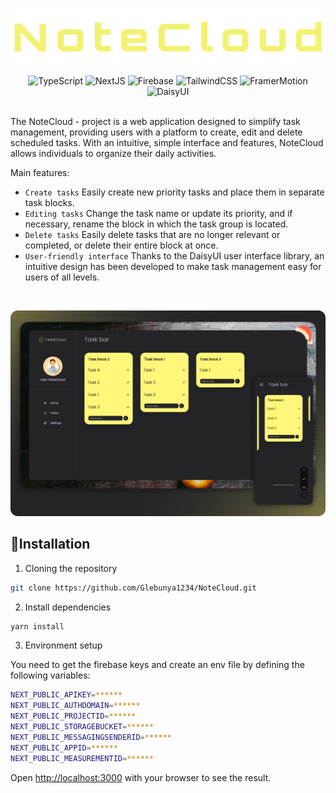

  <p align="center">
  
  </p>
 <p align="center">
  <a href="https://note-cloud-five.vercel.app/">
      <img src="assets/NoteClound-09-02-20242.png" alt="NoteClound Logo">
  </a>
</p>


     
  <p align='center'>
  <img alt="TypeScript" src="https://img.shields.io/badge/-TypeScript-090909?style=for-the-badge&logo=typescript&logoColor=white">
  <img alt="NextJS" src="https://img.shields.io/badge/-Next js-090909?style=for-the-badge&logo=nextdotjs&logoColor=white">
  <img alt="Firebase" src="https://img.shields.io/badge/-Firebase-090909?style=for-the-badge&logo=firebase&logoColor=white">
  <img alt="TailwindCSS" src="https://img.shields.io/badge/-TailwindCSS-090909?style=for-the-badge&logo=tailwindcss&logoColor=white">
  <img alt="FramerMotion" src="https://img.shields.io/badge/-Framer Motion-090909?style=for-the-badge&logo=Framer&logoColor=white">
  <img alt="DaisyUI" src="https://img.shields.io/badge/-daisy ui-090909?style=for-the-badge&logo=daisyui&logoColor=white">
</p>

<br/>
The NoteCloud - project is a web application designed to simplify task management, providing users with a platform to create, edit and delete scheduled tasks. With an intuitive, simple interface and features, NoteCloud allows individuals to organize their daily activities.

<p>Main features:</p>

- `Create tasks` Easily create new priority tasks and place them in separate task blocks.
- `Editing tasks` Change the task name or update its priority, and if necessary, rename the block in which the task group is located.
- `Delete tasks` Easily delete tasks that are no longer relevant or completed, or delete their entire block at once.
- `User-friendly interface` Thanks to the DaisyUI user interface library, an intuitive design has been developed to make task management easy for users of all levels.
<br/>
<p align="center">
  <img src="assets/Frame 1.png" alt="NoteClound Logo">
</p>

## 🔧Installation

1. Cloning the repository

```bash
git clone https://github.com/Glebunya1234/NoteCloud.git
```

2. Install dependencies

```bash
yarn install
```

3. Environment setup

You need to get the firebase keys and create an env file by defining the following variables:

```bash
NEXT_PUBLIC_APIKEY=******
NEXT_PUBLIC_AUTHDOMAIN=******
NEXT_PUBLIC_PROJECTID=******
NEXT_PUBLIC_STORAGEBUCKET=******
NEXT_PUBLIC_MESSAGINGSENDERID=******
NEXT_PUBLIC_APPID=******
NEXT_PUBLIC_MEASUREMENTID=******
```

Open [http://localhost:3000](http://localhost:3000) with your browser to see the result.

